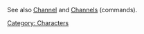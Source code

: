 See also [Channel](Channel.md "wikilink") and
[Channels](Channels.md "wikilink") (commands).

[Category: Characters](Category:_Characters "wikilink")
